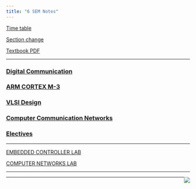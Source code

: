 ```yaml
---
title: "6 SEM Notes"
---
```



<a  target="_blank" href="https://drive.google.com/open?id=1uFVAzi4O49NXUvOW9RFUFkBzI5qFwl1M">Time table</a>

<a target="_blank"  href="https://drive.google.com/open?id=1MZd2galdEg5Pw73UYBEjzCzaiGX1IsJ8">Section change</a>

<a target="_blank"  href="https://drive.google.com/open?id=1c3sym1tVI-vabfqHuj1Byih2-4VdO2Nt">Textbook PDF</a>

<hr>

<h3>  
    <a  target="_blank" href="https://drive.google.com/open?id=18X4SFHEkMvIkg1sPnCfvscMeNofDJdsC"> 
       Digital Communication
    </a>

</h3>

<h3>  
    <a  target="_blank" href="https://drive.google.com/open?id=1CrFTcJTLwHYtnsmr8Cbwik8G-ahDIlHL"> 
       ARM CORTEX M-3
    </a>

</h3>

<h3>  
    <a  target="_blank" href="https://drive.google.com/open?id=1q2p81IeZTLYVdX2-orKeeCcbckhHuuZm">VLSI Design 
       
   </a>

</h3>

<h3>  
    <a  target="_blank" href="https://drive.google.com/open?id=1VhznPAImXtZUZ9yiTnw-6la6UQHiLAsY">Computer Communication Networks 
       
   </a>

</h3>
<h3>  
    <a  target="_blank" href="https://drive.google.com/open?id=1_WlZ9dT0x66zH5e3zLQcDlq-U6yDKGS1">Electives
       
   </a>

</h3>




<hr>

 <a  target="_blank" href="https://drive.google.com/open?id=1AflnswGKslCbEa2O-fiemNl6ojefv6gp">EMBEDDED CONTROLLER LAB </a>


 <a  target="_blank" href="https://drive.google.com/open?id=1vcxSAzoi69ESIScxPXLFMajtO8-TERdD">COMPUTER NETWORKS LAB</a>


  

<hr>


<a href="#" style="float: right;">
  <img src="https://ecernsit.github.io/assets/top.png"   style="float: right;"  style="width:42px;height:42px;border:0;">
</a>



<hr>

